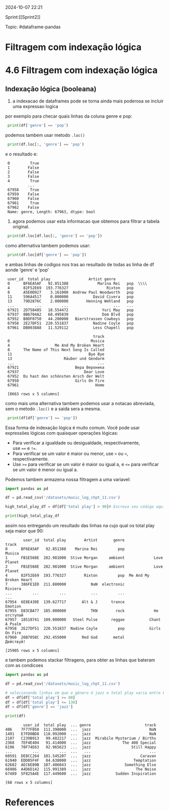 
2024-10-07 22:21

Sprint:[[Sprint2]]

Topic: #dataframe-pandas 


# Filtragem com indexação lógica
# **4.6 Filtragem com indexação lógica**

## **Indexação lógica (booleana)**

1. a indexacao de dataframes pode se torna ainda mais poderosa se incluir uma expressao logica

por exemplo para checar quais linhas da coluna genre e pop:

```python
 print(df['genre'] == 'pop')
```

podemos tambem usar metodo `.loc()`

```python
 print(df.loc[:, 'genre'] == 'pop')
```

e o resultado e:

```
 0         True
 1        False
 2        False
 3        False
 4         True
          ...
 67958     True
 67959    False
 67960    False
 67961     True
 67962    False
 Name: genre, Length: 67963, dtype: bool
```

1. agora podemos usar esta informacao que obtemos para filtrar a tabela original.

```python
 print(df.loc[df.loc[:, 'genre'] == 'pop'])
```

como alternativa tambem podemos usar:

```python
 print(df.loc[df['genre'] == 'pop'])
```

e ambas linhas de codigos nos tras ao resultado de todas as linha de df aonde ‘genre’ e ‘pop’

```
 user_id  total play                 Artist genre
 0      BF6EA5AF   92.851388             Marina Rei   pop  \\\\
 4      82F52E69  193.776327                 Rixton   pop
 8      A5E0D927    3.161000  Andrew Paul Woodworth   pop
 11     596A4517    0.000000           David Civera   pop
 13     79D2876C    2.000000        Henning Wehland   pop
 ...         ...         ...                    ...   ...
 67921  2D758485   18.554472               Yuri May   pop
 67937  8B6704A2   68.495839               Dom Blvd   pop
 67952  B0DF0750   44.200000   Bierstrassen Cowboys   pop
 67958  2E27DF51  220.551837           Nadine Coyle   pop
 67961  DB0038A8   11.529112           Less Chapell   pop
 
                                       track
 0                                    Musica
 4                    Me And My Broken Heart
 8      The Name of This Next Song Is Called
 11                                  Bye Bye
 13                       Räuber und Gendarm
 ...                                     ...
 67921                         Вера Вероника
 67937                             Dear Love
 67952  Du hast den schönsten Arsch der Welt
 67958                         Girls On Fire
 67961                                  Home
 
 [8663 rows x 5 columns]
```

como mais uma alternativa tambem podemos usar a notacao abreviada, sem o metodo `.loc()` e a saida sera a mesma.

```python
 print(df[df['genre'] == 'pop'])
```

Essa forma de indexação lógica é muito comum. Você pode usar expressões lógicas com quaisquer operações lógicas:

- Para verificar a igualdade ou desigualdade, respectivamente, use `==` e `!=`.
- Para verificar se um valor é maior ou menor, use `>` ou `<`, respectivamente.
- Use `>=` para verificar se um valor é maior ou igual a, e `<=` para verificar se um valor é menor ou igual a.

Podemos tambem armazena nossa filtragem a uma variavel:

```python
import pandas as pd

df = pd.read_csv('/datasets/music_log_chpt_11.csv')

high_total_play_df = df[df['total play'] > 90]# Escreva seu código aqui

print(high_total_play_df
```

assim nos entregando um resultado das linhas na cujo qual os total play seja maior que 90:

```
        user_id  total play        Artist       genre                   track
0      BF6EA5AF   92.851388    Marina Rei         pop                  Musica
1      FB1E568E  282.981000  Stive Morgan     ambient             Love Planet
2      FB1E568E  282.981000  Stive Morgan     ambient             Love Planet
4      82F52E69  193.776327        Rixton         pop  Me And My Broken Heart
7      386FE1ED  211.880000           NaN  electronic                 Riviera
...         ...         ...           ...         ...                     ...
67954  6E8E430E  139.627717       Alt & J      trance                 Emotion
67955  D83CBA77  185.000000           TKN        rock             Не отступай
67957  18510741  109.000000   Steel Pulse      reggae           Chant A Psalm
67958  2E27DF51  220.551837  Nadine Coyle         pop           Girls On Fire
67960  26B7058C  292.455000       Red God       metal               Действуй!

[25905 rows x 5 columns]
```

e tambem podemos stackar filtragens, para obter as linhas que bateram com as condicoes

```python
import pandas as pd

df = pd.read_csv('/datasets/music_log_chpt_11.csv')

# selecionando linhas em que o gênero é jazz e total play varia entre 80 e 130
df = df[df['total play'] >= 80]
df = df[df['total play'] <= 130]
df = df[df['genre'] == 'jazz']

print(df)
```

```
        user_id  total play  ... genre                        track
406    7F77F050  111.398000  ...  jazz                          NaN
1491   E7FD0BD8  118.992000  ...  jazz                          NaN
2107   C239B913   99.482217  ...  jazz  Mirabile Mysterium / Births
2368   7EF4E404   91.414000  ...  jazz              The 408 Special
6196   70F74E63   92.965623  ...  jazz                  Still Happy
...         ...         ...  ...   ...                          ...
60591  DE8CC264  101.545207  ...  jazz                      Caravan
61940  EDD05F4F   84.638000  ...  jazz                   Temptation
62682  AEC6E89B  107.406043  ...  jazz               Something Else
66986  A4D6D142  115.991389  ...  jazz                    The Noise
67489  5F825A4E  117.449600  ...  jazz           Sudden Inspiration

[68 rows x 5 columns]

```



# References






